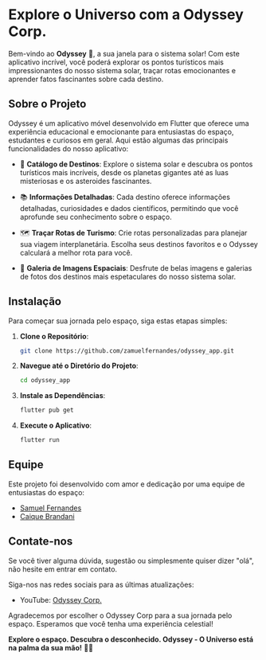 # Explore o Universo com a Odyssey Corp.

Bem-vindo ao **Odyssey** 🚀, a sua janela para o sistema solar! Com este aplicativo incrível, você poderá explorar os pontos turísticos mais impressionantes do nosso sistema solar, traçar rotas emocionantes e aprender fatos fascinantes sobre cada destino.

<!-- ![Odyssey Logo](assets/logo.png){width=200px height=200px} -->

## Sobre o Projeto

Odyssey é um aplicativo móvel desenvolvido em Flutter que oferece uma experiência educacional e emocionante para entusiastas do espaço, estudantes e curiosos em geral. Aqui estão algumas das principais funcionalidades do nosso aplicativo:

- 🌠 **Catálogo de Destinos**: Explore o sistema solar e descubra os pontos turísticos mais incríveis, desde os planetas gigantes até as luas misteriosas e os asteroides fascinantes.

- 📚 **Informações Detalhadas**: Cada destino oferece informações detalhadas, curiosidades e dados científicos, permitindo que você aprofunde seu conhecimento sobre o espaço.

- 🗺️ **Traçar Rotas de Turismo**: Crie rotas personalizadas para planejar sua viagem interplanetária. Escolha seus destinos favoritos e o Odyssey calculará a melhor rota para você.

<!-- - 🌌 **Realidade Aumentada**: Visualize destinos em realidade aumentada para uma experiência mais imersiva. Veja os planetas e luas como se estivesse lá.

- 🎮 **Jogos e Desafios**: Teste seus conhecimentos com jogos e desafios interativos relacionados ao espaço. -->

- 📸 **Galeria de Imagens Espaciais**: Desfrute de belas imagens e galerias de fotos dos destinos mais espetaculares do nosso sistema solar.

<!-- 
## Capturas de Tela

![Odyssey Screenshot 1](https://www.example.com/screenshot1.png)
![Odyssey Screenshot 2](https://www.example.com/screenshot2.png)
-->

## Instalação

Para começar sua jornada pelo espaço, siga estas etapas simples:

1. **Clone o Repositório**:

   ```bash
   git clone https://github.com/zamuelfernandes/odyssey_app.git
   ```

2. **Navegue até o Diretório do Projeto**:

   ```bash
   cd odyssey_app
   ```

3. **Instale as Dependências**:

   ```bash
   flutter pub get
   ```

4. **Execute o Aplicativo**:

   ```bash
   flutter run
   ```

## Equipe

Este projeto foi desenvolvido com amor e dedicação por uma equipe de entusiastas do espaço:

- [Samuel Fernandes](https://github.com/zamuelfernandes)
- [Caique Brandani](https://github.com/CaiqueBrandani)

## Contate-nos

Se você tiver alguma dúvida, sugestão ou simplesmente quiser dizer "olá", não hesite em entrar em contato.

Siga-nos nas redes sociais para as últimas atualizações:

- YouTube: [Odyssey Corp.](https://www.youtube.com/@OdysseyCorp.-we7qw)

Agradecemos por escolher o Odyssey Corp para a sua jornada pelo espaço. Esperamos que você tenha uma experiência celestial!

<!-- ![Odyssey Banner](https://www.example.com/odyssey-banner.png) -->

**Explore o espaço. Descubra o desconhecido. Odyssey - O Universo está na palma da sua mão!** 🌌🌠
